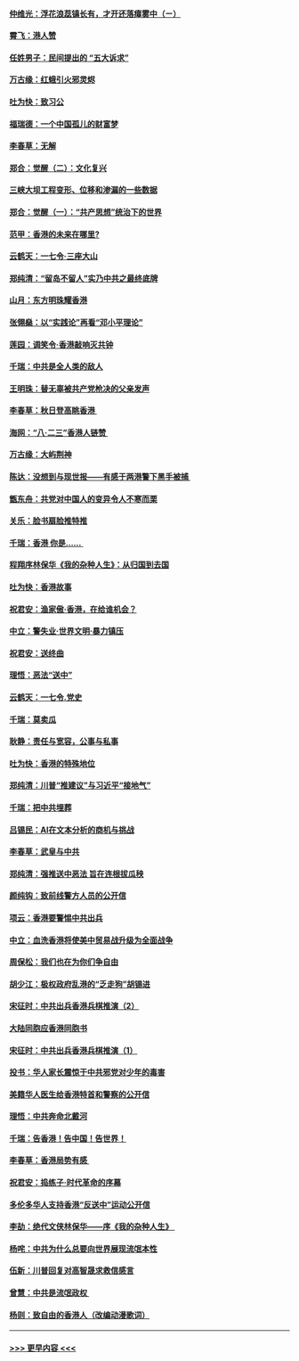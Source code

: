 #### [仲维光：浮花浪蕊镇长有，才开还落瘴雾中（ㄧ）](../pages/nsc993/n11483259.md?t=08290400) 
#### [霄飞：港人赞](../pages/nsc993/n11482957.md?t=08290400) 
#### [任姓男子：民间提出的 “五大诉求”](../pages/nsc993/n11482897.md?t=08290400) 
#### [万古缘：红蛾引火邪灵烬](../pages/nsc993/n11482886.md?t=08290400) 
#### [吐为快：致习公](../pages/nsc993/n11482867.md?t=08290400) 
#### [福瑞德：一个中国孤儿的财富梦](../pages/nsc993/n11482817.md?t=08290400) 
#### [李春草：无解](../pages/nsc993/n11482791.md?t=08290400) 
#### [郑合：觉醒（二）：文化复兴](../pages/nsc993/n11478025.md?t=08290400) 
#### [三峡大坝工程变形、位移和渗漏的一些数据](../pages/nsc993/n11478232.md?t=08290400) 
#### [郑合：觉醒（一）：“共产思想”统治下的世界](../pages/nsc993/n11477663.md?t=08290400) 
#### [范甲：香港的未来在哪里?](../pages/nsc993/n11477249.md?t=08290400) 
#### [云鹤天：一七令·三座大山](../pages/nsc993/n11477192.md?t=08290400) 
#### [郑纯清：“留岛不留人”实乃中共之最终底牌](../pages/nsc993/n11476160.md?t=08290400) 
#### [山月：东方明珠耀香港](../pages/nsc993/n11476077.md?t=08290400) 
#### [张翎燊：以“实践论”再看“邓小平理论”](../pages/nsc993/n11475733.md?t=08290400) 
#### [莲园：调笑令‧香港敲响灭共钟](../pages/nsc993/n11475723.md?t=08290400) 
#### [千瑞：中共是全人类的敌人](../pages/nsc993/n11475329.md?t=08290400) 
#### [王明珠：替无辜被共产党枪决的父亲发声](../pages/nsc993/n11474570.md?t=08290400) 
#### [李春草：秋日登高眺香港 ](../pages/nsc993/n11474491.md?t=08290400) 
#### [海网：“八·二三”香港人链赞 ](../pages/nsc993/n11474538.md?t=08290400) 
#### [万古缘：大屿荆神](../pages/nsc993/n11474401.md?t=08290400) 
#### [陈达：没想到与现世报——有感于两港警下黑手被捕 ](../pages/nsc993/n11472557.md?t=08290400) 
#### [甑东舟：共党对中国人的变异令人不寒而栗](../pages/nsc993/n11472496.md?t=08290400) 
#### [关乐：脸书扇脸推特推](../pages/nsc993/n11472488.md?t=08290400) 
#### [千瑞：香港  你是…… ](../pages/nsc993/n11472459.md?t=08290400) 
#### [程翔序林保华《我的杂种人生》：从归国到去国](../pages/nsc993/n11472369.md?t=08290400) 
#### [吐为快：香港故事](../pages/nsc993/n11471931.md?t=08290400) 
#### [祝君安：渔家傲‧香港，在给谁机会？](../pages/nsc993/n11469718.md?t=08290400) 
#### [中立：警失业‧世界文明‧暴力镇压](../pages/nsc993/n11467566.md?t=08290400) 
#### [祝君安：送终曲](../pages/nsc993/n11467546.md?t=08290400) 
#### [理悟：恶法“送中”](../pages/nsc993/n11467290.md?t=08290400) 
#### [云鹤天：一七令.党史](../pages/nsc993/n11464122.md?t=08290400) 
#### [千瑞：莫卖瓜](../pages/nsc993/n11463014.md?t=08290400) 
#### [耿静：责任与宽容，公事与私事](../pages/nsc993/n11462810.md?t=08290400) 
#### [吐为快：香港的特殊地位](../pages/nsc993/n11462562.md?t=08290400) 
#### [郑纯清：川普“推建议”与习近平“接地气”](../pages/nsc993/n11461683.md?t=08290400) 
#### [千瑞：把中共埋葬](../pages/nsc993/n11461658.md?t=08290400) 
#### [吕锡民：AI在文本分析的商机与挑战](../pages/nsc993/n11460607.md?t=08290400) 
#### [李春草：武皇与中共](../pages/nsc993/n11460589.md?t=08290400) 
#### [郑纯清：强推送中恶法 旨在连根拔瓜秧](../pages/nsc993/n11460526.md?t=08290400) 
#### [颜纯钩：致前线警方人员的公开信](../pages/nsc993/n11459564.md?t=08290400) 
#### [项云：香港要警惕中共出兵](../pages/nsc993/n11459530.md?t=08290400) 
#### [中立：血洗香港将使美中贸易战升级为全面战争](../pages/nsc993/n11459717.md?t=08290400) 
#### [周保松：我们也在为你们争自由](../pages/nsc993/n11459087.md?t=08290400) 
#### [胡少江：极权政府乱港的“乏走狗”胡锡进](../pages/nsc993/n11459051.md?t=08290400) 
#### [宋征时：中共出兵香港兵棋推演（2）](../pages/nsc993/n11458306.md?t=08290400) 
#### [大陆同胞应香港同胞书](../pages/nsc993/n11457241.md?t=08290400) 
#### [宋征时：中共出兵香港兵棋推演（1）](../pages/nsc993/n11455979.md?t=08290400) 
#### [投书：华人家长震惊于中共邪党对少年的毒害](../pages/nsc993/n11454664.md?t=08290400) 
#### [美籍华人医生给香港特首和警察的公开信](../pages/nsc993/n11454599.md?t=08290400) 
#### [理悟：中共奔命北戴河](../pages/nsc993/n11454254.md?t=08290400) 
#### [千瑞：告香港！告中国！告世界！](../pages/nsc993/n11452639.md?t=08290400) 
#### [李春草：香港局势有感 ](../pages/nsc993/n11452364.md?t=08290400) 
#### [祝君安：捣练子‧时代革命的序幕](../pages/nsc993/n11452353.md?t=08290400) 
#### [多伦多华人支持香港“反送中”运动公开信](../pages/nsc993/n11452323.md?t=08290400) 
#### [李劼：绝代文侠林保华——序《我的杂种人生》 ](../pages/nsc993/n11452282.md?t=08290400) 
#### [杨咤：中共为什么总要向世界展现流氓本性](../pages/nsc993/n11448899.md?t=08290400) 
#### [伍新：川普回复对高智晟求救信感言](../pages/nsc993/n11448808.md?t=08290400) 
#### [曾慧：中共是流氓政权 ](../pages/nsc993/n11447277.md?t=08290400) 
#### [杨则：致自由的香港人（改编动漫歌词）](../pages/nsc993/n11447253.md?t=08290400) 

----
#### [ >>> 更早内容 <<< ](../indexes/nsc993-earlier.md)
